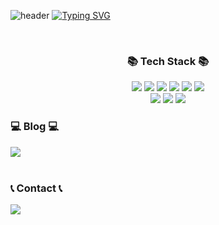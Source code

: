 ![header](https://capsule-render.vercel.app/api?type=waving&color=F7D358&text=&animation=twinkling&height=80)
[![Typing SVG](https://readme-typing-svg.demolab.com?font=Alkatra&weight=500&size=45&duration=3500&pause=3&color=000000&center=false&vCenter=false&multiline=true&repeat=true&width=1000&height=100&lines=Welcome+to+JinTaekHan+GitHub!👋)](https://git.io/typing-svg)
 
<div align="left">
 
<br>

<h3 align="center">📚 Tech Stack 📚</h3>
<p align="center">
  <img src="https://img.shields.io/badge/HTML5-E34F26?style=flat-round&logo=html5&logoColor=white" > 
  <img src="https://img.shields.io/badge/CSS-1572B6?style=flat-round&logo=css3&logoColor=white"> 
  <img src="https://img.shields.io/badge/React.js-6EC0EB?style=flat-round&logo=React&logoColor=white"> 
  <img src="https://img.shields.io/badge/Python-3766AB?style=flat-square&logo=Python&logoColor=white"/>
  <img src="https://img.shields.io/badge/Javascript-ffb13b?style=flat-square&logo=javascript&logoColor=white"/>
  <img src="https://img.shields.io/badge/TypeScript-3178C6?style=flat-square&logo=typescript&logoColor=white">
  <br>
  <img src="https://img.shields.io/badge/Node.js-339933?style=flat-square&logo=Node.js&logoColor=white"/>
  <img src="https://img.shields.io/badge/Express-000000?style=flat-square&logo=Express&logoColor=white"/>
  <img src="https://img.shields.io/badge/Mysql-E6B91E?style=flat-square&logo=MySql&logoColor=white"/>
</p>

 <h3>💻 Blog 💻</h3>
<div style="display:flex; flex-direction:row;">
    <a href="https://jintaek5182.tistory.com">
        <img src="https://img.shields.io/badge/Tistory-000000?style=for-the-badge&logo=Tistory&logoColor=white"> 
    </a>
</div><br>

<h3>📞 Contact 📞</h3> 
<div style="display:flex; flex-direction:row;">
    <a href="mailto:wlsxor5252@gmail.com">
        <img src="https://img.shields.io/badge/Gmail-EA4335?style=for-the-badge&logo=Gmail&logoColor=white"> 
    </a>
</div><br>
    
</div>
